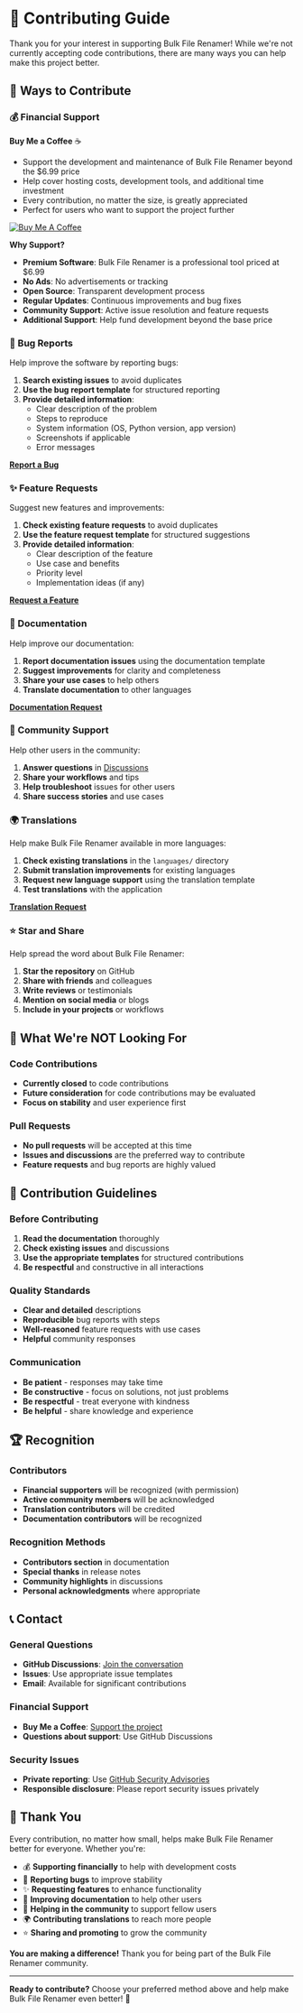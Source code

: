 # 🤝 Contributing Guide

Thank you for your interest in supporting Bulk File Renamer! While we're not currently accepting code contributions, there are many ways you can help make this project better.

## 💖 Ways to Contribute

### 💰 Financial Support

**Buy Me a Coffee** ☕
- Support the development and maintenance of Bulk File Renamer beyond the $6.99 price
- Help cover hosting costs, development tools, and additional time investment
- Every contribution, no matter the size, is greatly appreciated
- Perfect for users who want to support the project further

[![Buy Me A Coffee](https://img.shields.io/badge/Buy%20Me%20A%20Coffee-ffdd00?style=for-the-badge&logo=buy-me-a-coffee&logoColor=black)](https://buymeacoffee.com/dominicritzmann)

**Why Support?**
- **Premium Software**: Bulk File Renamer is a professional tool priced at $6.99
- **No Ads**: No advertisements or tracking
- **Open Source**: Transparent development process
- **Regular Updates**: Continuous improvements and bug fixes
- **Community Support**: Active issue resolution and feature requests
- **Additional Support**: Help fund development beyond the base price

### 🐛 Bug Reports

Help improve the software by reporting bugs:

1. **Search existing issues** to avoid duplicates
2. **Use the bug report template** for structured reporting
3. **Provide detailed information**:
   - Clear description of the problem
   - Steps to reproduce
   - System information (OS, Python version, app version)
   - Screenshots if applicable
   - Error messages

[**Report a Bug**](https://github.com/ritzmanndominic/bulk_file_renamer/issues)

### ✨ Feature Requests

Suggest new features and improvements:

1. **Check existing feature requests** to avoid duplicates
2. **Use the feature request template** for structured suggestions
3. **Provide detailed information**:
   - Clear description of the feature
   - Use case and benefits
   - Priority level
   - Implementation ideas (if any)

[**Request a Feature**](https://github.com/ritzmanndominic/bulk_file_renamer/issues)

### 📖 Documentation

Help improve our documentation:

1. **Report documentation issues** using the documentation template
2. **Suggest improvements** for clarity and completeness
3. **Share your use cases** to help others
4. **Translate documentation** to other languages

[**Documentation Request**](https://github.com/ritzmanndominic/bulk_file_renamer/issues)

### 💬 Community Support

Help other users in the community:

1. **Answer questions** in [Discussions](https://github.com/dominic-ritzmann/bulk-file-renamer/discussions)
2. **Share your workflows** and tips
3. **Help troubleshoot** issues for other users
4. **Share success stories** and use cases

### 🌍 Translations

Help make Bulk File Renamer available in more languages:

1. **Check existing translations** in the `languages/` directory
2. **Submit translation improvements** for existing languages
3. **Request new language support** using the translation template
4. **Test translations** with the application

[**Translation Request**](https://github.com/ritzmanndominic/bulk_file_renamer/issues)

### ⭐ Star and Share

Help spread the word about Bulk File Renamer:

1. **Star the repository** on GitHub
2. **Share with friends** and colleagues
3. **Write reviews** or testimonials
4. **Mention on social media** or blogs
5. **Include in your projects** or workflows

## 🚫 What We're NOT Looking For

### Code Contributions
- **Currently closed** to code contributions
- **Future consideration** for code contributions may be evaluated
- **Focus on stability** and user experience first

### Pull Requests
- **No pull requests** will be accepted at this time
- **Issues and discussions** are the preferred way to contribute
- **Feature requests** and bug reports are highly valued

## 🎯 Contribution Guidelines

### Before Contributing
1. **Read the documentation** thoroughly
2. **Check existing issues** and discussions
3. **Use the appropriate templates** for structured contributions
4. **Be respectful** and constructive in all interactions

### Quality Standards
- **Clear and detailed** descriptions
- **Reproducible** bug reports with steps
- **Well-reasoned** feature requests with use cases
- **Helpful** community responses

### Communication
- **Be patient** - responses may take time
- **Be constructive** - focus on solutions, not just problems
- **Be respectful** - treat everyone with kindness
- **Be helpful** - share knowledge and experience

## 🏆 Recognition

### Contributors
- **Financial supporters** will be recognized (with permission)
- **Active community members** will be acknowledged
- **Translation contributors** will be credited
- **Documentation contributors** will be recognized

### Recognition Methods
- **Contributors section** in documentation
- **Special thanks** in release notes
- **Community highlights** in discussions
- **Personal acknowledgments** where appropriate

## 📞 Contact

### General Questions
- **GitHub Discussions**: [Join the conversation](https://github.com/ritzmanndominic/bulk_file_renamer/discussions)
- **Issues**: Use appropriate issue templates
- **Email**: Available for significant contributions

### Financial Support
- **Buy Me a Coffee**: [Support the project](https://buymeacoffee.com/dominicritzmann)
- **Questions about support**: Use GitHub Discussions

### Security Issues
- **Private reporting**: Use [GitHub Security Advisories](https://github.com/dominic-ritzmann/bulk-file-renamer/security/advisories/new)
- **Responsible disclosure**: Please report security issues privately

## 🙏 Thank You

Every contribution, no matter how small, helps make Bulk File Renamer better for everyone. Whether you're:

- 💰 **Supporting financially** to help with development costs
- 🐛 **Reporting bugs** to improve stability
- ✨ **Requesting features** to enhance functionality
- 📖 **Improving documentation** to help other users
- 💬 **Helping in the community** to support fellow users
- 🌍 **Contributing translations** to reach more people
- ⭐ **Sharing and promoting** to grow the community

**You are making a difference!** Thank you for being part of the Bulk File Renamer community.

---

**Ready to contribute?** Choose your preferred method above and help make Bulk File Renamer even better! 🚀
